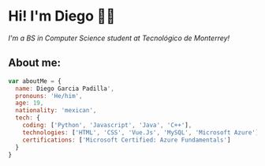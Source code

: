 # Hi! I'm Diego 👋🏼

_I'm a BS in Computer Science student at Tecnológico de Monterrey!_

## About me:

```javascript
var aboutMe = {
  name: Diego Garcia Padilla',
  pronouns: 'He/him',
  age: 19,
  nationality: 'mexican',
  tech: {
    coding: ['Python', 'Javascript', 'Java', 'C++'],
    technologies: ['HTML', 'CSS', 'Vue.Js', 'MySQL', 'Microsoft Azure'],
    certifications: ['Microsoft Certified: Azure Fundamentals'] 
  }
}
```
  
